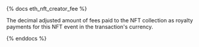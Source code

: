 {% docs eth_nft_creator_fee %}

The decimal adjusted amount of fees paid to the NFT collection as royalty payments for this NFT event in the transaction's currency. 

{% enddocs %}
